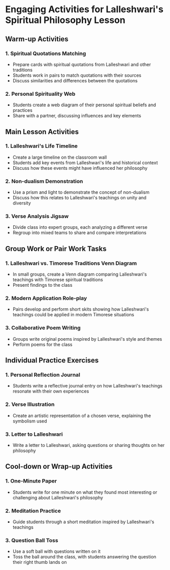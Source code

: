 # Engaging Activities for Lalleshwari's Spiritual Philosophy Lesson

## Warm-up Activities

### 1. Spiritual Quotations Matching
- Prepare cards with spiritual quotations from Lalleshwari and other traditions
- Students work in pairs to match quotations with their sources
- Discuss similarities and differences between the quotations

### 2. Personal Spirituality Web
- Students create a web diagram of their personal spiritual beliefs and practices
- Share with a partner, discussing influences and key elements

## Main Lesson Activities

### 1. Lalleshwari's Life Timeline
- Create a large timeline on the classroom wall
- Students add key events from Lalleshwari's life and historical context
- Discuss how these events might have influenced her philosophy

### 2. Non-dualism Demonstration
- Use a prism and light to demonstrate the concept of non-dualism
- Discuss how this relates to Lalleshwari's teachings on unity and diversity

### 3. Verse Analysis Jigsaw
- Divide class into expert groups, each analyzing a different verse
- Regroup into mixed teams to share and compare interpretations

## Group Work or Pair Work Tasks

### 1. Lalleshwari vs. Timorese Traditions Venn Diagram
- In small groups, create a Venn diagram comparing Lalleshwari's teachings with Timorese spiritual traditions
- Present findings to the class

### 2. Modern Application Role-play
- Pairs develop and perform short skits showing how Lalleshwari's teachings could be applied in modern Timorese situations

### 3. Collaborative Poem Writing
- Groups write original poems inspired by Lalleshwari's style and themes
- Perform poems for the class

## Individual Practice Exercises

### 1. Personal Reflection Journal
- Students write a reflective journal entry on how Lalleshwari's teachings resonate with their own experiences

### 2. Verse Illustration
- Create an artistic representation of a chosen verse, explaining the symbolism used

### 3. Letter to Lalleshwari
- Write a letter to Lalleshwari, asking questions or sharing thoughts on her philosophy

## Cool-down or Wrap-up Activities

### 1. One-Minute Paper
- Students write for one minute on what they found most interesting or challenging about Lalleshwari's philosophy

### 2. Meditation Practice
- Guide students through a short meditation inspired by Lalleshwari's teachings

### 3. Question Ball Toss
- Use a soft ball with questions written on it
- Toss the ball around the class, with students answering the question their right thumb lands on